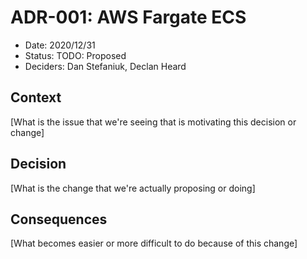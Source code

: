 # ADR-001: AWS Fargate ECS

- Date: 2020/12/31
- Status: TODO: Proposed
- Deciders: Dan Stefaniuk, Declan Heard

## Context

[What is the issue that we're seeing that is motivating this decision or change]

## Decision

[What is the change that we're actually proposing or doing]

## Consequences

[What becomes easier or more difficult to do because of this change]
